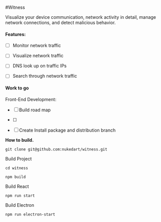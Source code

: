#Witness

Visualize your device communication, network activity in detail, manage network connections, and detect malicious behavior.


#### Features: 

- [ ] Monitor network traffic
- [ ] Visualize network traffic
- [ ] DNS look up on traffic IPs
- [ ] Search through network traffic


#### Work to go 


Front-End Development: 
- [ ] Build road map
- [ ]
- [ ] Create Install package and distribution branch


**How to build.** 

``` 
git clone git@github.com:nukedart/witness.git
```

Build Project

```
cd witness

npm build
```

Build React

```
npm run start
```

Build Electron 

```
npm run electron-start
```

